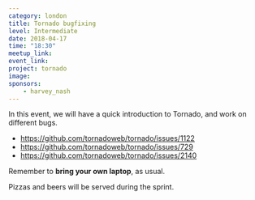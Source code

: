 ```yaml
---
category: london
title: Tornado bugfixing
level: Intermediate
date: 2018-04-17
time: "18:30"
meetup_link:
event_link:
project: tornado
image:
sponsors: 
    - harvey_nash
---
```


In this event, we will have a quick introduction to Tornado, and work
on different bugs.

- <https://github.com/tornadoweb/tornado/issues/1122>
- <https://github.com/tornadoweb/tornado/issues/729>
- <https://github.com/tornadoweb/tornado/issues/2140>

Remember to **bring your own laptop**, as usual.

Pizzas and beers will be served during the sprint.
